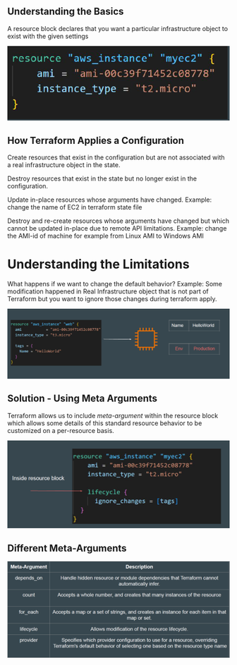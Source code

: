 ## Understanding the Basics

A resource block declares that you want a particular infrastructure object to exist
with the given settings

![My Image](images/meta-1.png)

## How Terraform Applies a Configuration

Create resources that exist in the configuration but are not associated with a real
infrastructure object in the state.

Destroy resources that exist in the state but no longer exist in the configuration.

Update in-place resources whose arguments have changed.
Example: change the name of EC2 in terraform state file

Destroy and re-create resources whose arguments have changed but which
cannot be updated in-place due to remote API limitations.
Example: change the AMI-id of machine for example from Linux AMI to Windows AMI

# Understanding the Limitations

What happens if we want to change the default behavior?
Example: Some modification happened in Real Infrastructure object that is not
part of Terraform but you want to ignore those changes during terraform apply.

![My Image](images/meta-2.png)

## Solution - Using Meta Arguments

Terraform allows us to include *meta-argument* within the resource block which
allows some details of this standard resource behavior to be customized on a
per-resource basis.

![My Image](images/meta-3.png)

## Different Meta-Arguments


![My Image](images/meta-4.png)